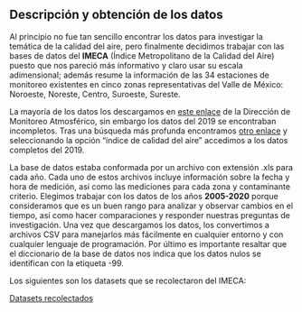 
## Descripción y obtención de los datos

 
Al principio no fue tan sencillo encontrar los datos para investigar la temática de la calidad del aire, pero finalmente decidimos trabajar con las bases de datos del **IMECA** (Índice Metropolitano de la Calidad del Aire) puesto que nos pareció más informativo y claro usar su escala adimensional; además resume la información de las 34 estaciones de monitoreo existentes en cinco zonas representativas del Valle de México: Noroeste, Noreste, Centro, Suroeste, Sureste.

La mayoría de los datos los descargamos en [este enlace](http://www.aire.cdmx.gob.mx/estadisticas-consultas/consultas/download_imeca.php) de la Dirección de Monitoreo Atmosférico, sin embargo los datos del 2019 se encontraban incompletos. Tras una búsqueda más profunda encontramos [otro enlace](http://www.aire.cdmx.gob.mx/default.php?opc=%27aqBjnmU=%27) y seleccionando la opción “índice de calidad del aire” accedimos a los datos completos del 2019.

La base de datos estaba conformada por un archivo con extensión .xls para cada año. Cada uno de estos archivos incluye información sobre la fecha y hora de medición, así como las mediciones para cada zona y contaminante criterio. Elegimos trabajar con los datos de los años **2005-2020** porque consideramos que es un buen rango para analizar y observar cambios en el tiempo, así como hacer comparaciones y responder nuestras preguntas de investigación. Una vez que descargamos los datos, los convertimos a archivos CSV para manejarlos más fácilmente en cualquier entorno y con cualquier lenguaje de programación.
Por último es importante resaltar que el diccionario de la base de datos nos indica que los datos nulos se identifican con la etiqueta -99.

Los siguientes son los datasets que se recolectaron del IMECA:

[Datasets recolectados](https://github.com/BettySanchez7/Analisis_Calidad_AireCDMX_Python/tree/main/datos_IMECA/csv)
